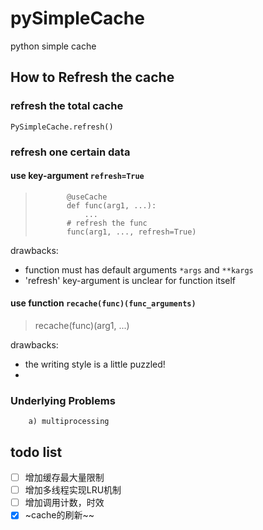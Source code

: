 # pySimpleCache
python simple cache 

## How to Refresh the cache
### refresh the total cache
	PySimpleCache.refresh()

### refresh one certain data
#### use key-argument `refresh=True`
>            @useCache
>            def func(arg1, ...): 
>                ...
>            # refresh the func
>            func(arg1, ..., refresh=True)

drawbacks:
- function must has default arguments `*args` and `**kargs`
- 'refresh' key-argument is unclear for function itself
#### use function `recache(func)(func_arguments)`
> recache(func)(arg1, ...)

drawbacks:
- the writing style is a little puzzled!
- 
### **Underlying Problems**
        a) multiprocessing
    

## todo list
- [ ] 增加缓存最大量限制
- [ ] 增加多线程实现LRU机制
- [ ] 增加调用计数，时效
- [x] ~cache的刷新~~
